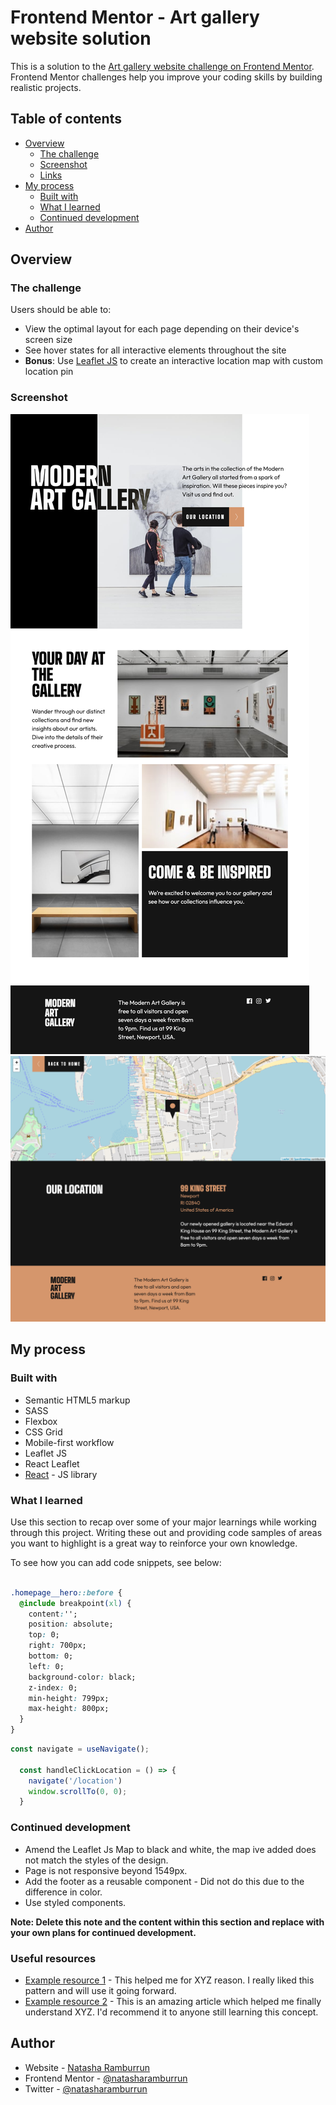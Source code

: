 # Frontend Mentor - Art gallery website solution

This is a solution to the [Art gallery website challenge on Frontend Mentor](https://www.frontendmentor.io/challenges/art-gallery-website-yVdrZlxyA). Frontend Mentor challenges help you improve your coding skills by building realistic projects.

## Table of contents

- [Overview](#overview)
  - [The challenge](#the-challenge)
  - [Screenshot](#screenshot)
  - [Links](#links)
- [My process](#my-process)
  - [Built with](#built-with)
  - [What I learned](#what-i-learned)
  - [Continued development](#continued-development)
- [Author](#author)

## Overview

### The challenge

Users should be able to:

- View the optimal layout for each page depending on their device's screen size
- See hover states for all interactive elements throughout the site
- **Bonus**: Use [Leaflet JS](https://leafletjs.com/) to create an interactive location map with custom location pin

### Screenshot

![](/src/assets/screenshot-homepage.png)
![](/src/assets/screenshot-location-page.png)

## My process

### Built with

- Semantic HTML5 markup
- SASS
- Flexbox
- CSS Grid
- Mobile-first workflow
- Leaflet JS
- React Leaflet
- [React](https://reactjs.org/) - JS library

### What I learned

Use this section to recap over some of your major learnings while working through this project. Writing these out and providing code samples of areas you want to highlight is a great way to reinforce your own knowledge.

To see how you can add code snippets, see below:

```css - Used this method to get the black background on hero in the desktop viewpoint.

.homepage__hero::before {
  @include breakpoint(xl) {
    content:'';
    position: absolute;
    top: 0;
    right: 700px;
    bottom: 0;
    left: 0;
    background-color: black;
    z-index: 0;
    min-height: 799px;
    max-height: 800px;
  }
}
```

```js - I used the useNavigate hook to return a function that lets you navigate programmatically. Passing one value to another.
const navigate = useNavigate();

  const handleClickLocation = () => {
    navigate('/location')
    window.scrollTo(0, 0);
  }
```

### Continued development

- Amend the Leaflet Js Map to black and white, the map ive added does not match the styles of the design.
- Page is not responsive beyond 1549px.
- Add the footer as a reusable component - Did not do this due to the difference in color.
- Use styled components.

**Note: Delete this note and the content within this section and replace with your own plans for continued development.**

### Useful resources

- [Example resource 1](https://www.example.com) - This helped me for XYZ reason. I really liked this pattern and will use it going forward.
- [Example resource 2](https://www.example.com) - This is an amazing article which helped me finally understand XYZ. I'd recommend it to anyone still learning this concept.

## Author

- Website - [Natasha Ramburrun](https://www.natasharamburrun.com)
- Frontend Mentor - [@natasharamburrun](https://www.frontendmentor.io/profile/natasharamburrun)
- Twitter - [@natasharamburrun](https://www.twitter.com/natasharamburru)
